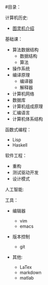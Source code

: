 #目录：

计算机历史:

- [图灵机介绍](introduction-to-Turing-machine.md)

基础课：

- 算法数据结构
    - 数据结构
    - 算法
- 操作系统
- 编译原理
    - 编译器
    - 解释器
- 计算机网络
- 数据库
- 计算机组成原理
- 汇编语言
- 计算机体系结构


函数式编程：

- Lisp
- Haskell

软件工程：

- 重构
- 测试驱动开发
- 设计模式

人工智能:


工具：

- 编辑器
    - vim
    - emacs
- 版本控制
    - git

- 其他:
    - LaTex
    - markdown
    - matlab

